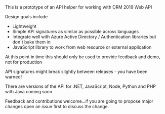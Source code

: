 This is a prototype of an API helper for working with CRM 2016 Web API

Design goals include
 - Lightweight 
 - Simple API signatures as similar as possible across languages
 - Integrate well with Azure Active Directory / Authentication libraries but don't bake them in
 - JavaScript library to work from web resource or external application 

At this point in time this should only be used to provide feedback and demo, not for production

API signatures might break slightly between releases - you have been warned!

There are versions of the API for .NET, JavaScript, Node, Python and PHP with Java coming soon

Feedback and contributions welcome...if you are going to propose major changes open an issue first to discuss the change.

